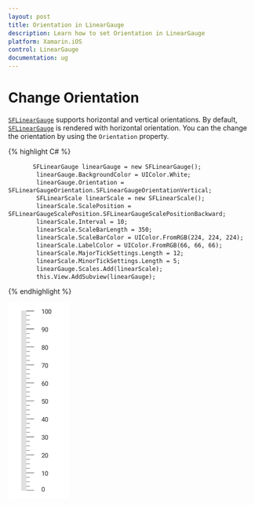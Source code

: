 ```yaml
---
layout: post
title: Orientation in LinearGauge
description: Learn how to set Orientation in LinearGauge
platform: Xamarin.iOS
control: LinearGauge
documentation: ug
---
```

# Change Orientation

[`SFLinearGauge`](https://help.syncfusion.com/cr/cref_files/xamarin-ios/sfgauge/Syncfusion.SfGauge.iOS~Syncfusion.SfGauge.iOS.SFLinearGauge.html) supports horizontal and vertical orientations. By default, [`SFLinearGauge`](https://help.syncfusion.com/cr/cref_files/xamarin-ios/sfgauge/Syncfusion.SfGauge.iOS~Syncfusion.SfGauge.iOS.SFLinearGauge.html) is rendered with horizontal orientation. You can the change the orientation by using the `Orientation` property. 

{% highlight C# %}

           SFLinearGauge linearGauge = new SFLinearGauge();
            linearGauge.BackgroundColor = UIColor.White;
            linearGauge.Orientation = SFLinearGaugeOrientation.SFLinearGaugeOrientationVertical;
            SFLinearScale linearScale = new SFLinearScale();
            linearScale.ScalePosition = SFLinearGaugeScalePosition.SFLinearGaugeScalePositionBackward;
            linearScale.Interval = 10;
            linearScale.ScaleBarLength = 350;
            linearScale.ScaleBarColor = UIColor.FromRGB(224, 224, 224);
            linearScale.LabelColor = UIColor.FromRGB(66, 66, 66);
            linearScale.MajorTickSettings.Length = 12;
            linearScale.MinorTickSettings.Length = 5;
            linearGauge.Scales.Add(linearScale);
            this.View.AddSubview(linearGauge);



{% endhighlight %}

![](change_orientation/orientaion.png)
